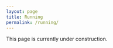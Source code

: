 ```yaml
---
layout: page
title: Running
permalink: /running/
---
```


This page is currently under construction.